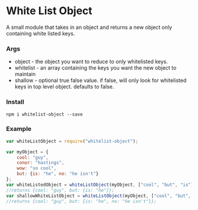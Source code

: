 # White List Object

A small module that takes in an object and returns a new object only containing white listed keys.

### Args
* object - the object you want to reduce to only whitelisted keys.
* whitelist - an array containing the keys you want the new object to maintain
* shallow - optional true false value. if false, will only look for whitelisted keys in top level object. defaults to false.
 
### Install
``` npm i whitelist-object --save ```

### Example

```javascript
var whiteListObject = require("whitelist-object");

var myObject = {
	cool: "guy",
    conor: "hastings",
    wow: "so cool",
    but: {is: "he", no: "he isn't"}
};
var whiteListedObject = whiteListObject(myObject, ["cool", "but", "is"], false);
//returns {cool: "guy", but: {is: "he"}};
var shallowWhiteListObject = whiteListObject(myObject, ["cool", "but", "is"], true);
//returns {cool: "guy", but: {is: "he", no: "he isn't"}};
```
